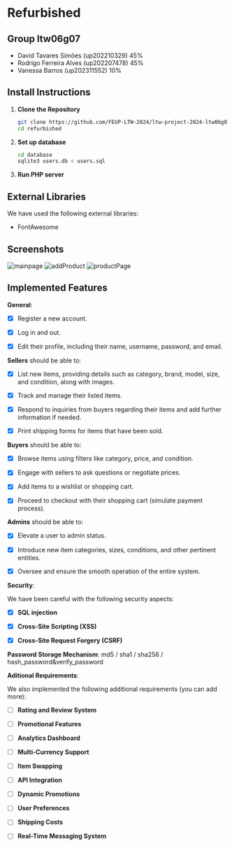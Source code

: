# Refurbished 



## Group ltw06g07

- David Tavares Simões (up202210329) 45%
- Rodrigo Ferreira Alves (up202207478) 45%
- Vanessa Barros (up202311552) 10%


## Install Instructions

1. **Clone the Repository**
   ```bash
   git clone https://github.com/FEUP-LTW-2024/ltw-project-2024-ltw06g07.git refurbished
   cd refurbished
2. **Set up database**
    ```bash
   cd database
   sqlite3 users.db < users.sql

3. **Run PHP server**

## External Libraries

We have used the following external libraries:



- FontAwesome
  
## Screenshots
![mainpage](https://github.com/FEUP-LTW-2024/ltw-project-2024-ltw06g07/blob/master/docs/screenshots_/mainpage.png?raw=true)
![addProduct](https://github.com/FEUP-LTW-2024/ltw-project-2024-ltw06g07/blob/master/docs/screenshots_/add.png?raw=true)
![productPage](https://github.com/FEUP-LTW-2024/ltw-project-2024-ltw06g07/blob/master/docs/screenshots_/product.png?raw=true)


## Implemented Features



**General**:



- [X] Register a new account.

- [X] Log in and out.

- [X] Edit their profile, including their name, username, password, and email.



**Sellers**  should be able to:



- [X] List new items, providing details such as category, brand, model, size, and condition, along with images.

- [X] Track and manage their listed items.

- [X] Respond to inquiries from buyers regarding their items and add further information if needed.

- [X] Print shipping forms for items that have been sold.



**Buyers**  should be able to:



- [X] Browse items using filters like category, price, and condition.

- [X] Engage with sellers to ask questions or negotiate prices.

- [X] Add items to a wishlist or shopping cart.

- [X] Proceed to checkout with their shopping cart (simulate payment process).



**Admins**  should be able to:



- [X] Elevate a user to admin status.

- [X] Introduce new item categories, sizes, conditions, and other pertinent entities.

- [X] Oversee and ensure the smooth operation of the entire system.



**Security**:

We have been careful with the following security aspects:



- [X] **SQL injection**

- [X] **Cross-Site Scripting (XSS)**

- [X] **Cross-Site Request Forgery (CSRF)**



**Password Storage Mechanism**: md5 / sha1 / sha256 / hash_password&verify_password

**Aditional Requirements**:



We also implemented the following additional requirements (you can add more):



- [ ] **Rating and Review System**

- [ ] **Promotional Features**

- [ ] **Analytics Dashboard**

- [ ] **Multi-Currency Support**

- [ ] **Item Swapping**

- [ ] **API Integration**

- [ ] **Dynamic Promotions**

- [ ] **User Preferences**

- [ ] **Shipping Costs**

- [ ] **Real-Time Messaging System**
